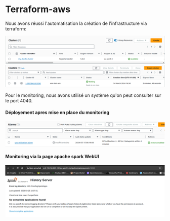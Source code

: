 # Terraform-aws
Nous avons réussi l'automatisation la création de l'infrastructure via terraform:

![Automatisation](/Image/image.png)
![Automatisation](/Image/image2.png)

Pour le monitoring, nous avons utilisé un système qu'on peut consulter sur le port 4040.


#### Déployement apres mise en place du monitoring
![Automatisation](/Image/image3.png)

#### Monitoring via la page apache spark WebUI
![Automatisation](/Image/image4.png)